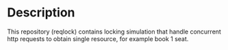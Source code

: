 # Description
This repository (reqlock) contains locking simulation that handle concurrent http requests to obtain single resource, for example book 1 seat.